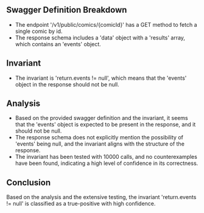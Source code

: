 ## Swagger Definition Breakdown
- The endpoint '/v1/public/comics/{comicId}' has a GET method to fetch a single comic by id.
- The response schema includes a 'data' object with a 'results' array, which contains an 'events' object.

## Invariant
- The invariant is 'return.events != null', which means that the 'events' object in the response should not be null.

## Analysis
- Based on the provided swagger definition and the invariant, it seems that the 'events' object is expected to be present in the response, and it should not be null.
- The response schema does not explicitly mention the possibility of 'events' being null, and the invariant aligns with the structure of the response.
- The invariant has been tested with 10000 calls, and no counterexamples have been found, indicating a high level of confidence in its correctness.

## Conclusion
Based on the analysis and the extensive testing, the invariant 'return.events != null' is classified as a true-positive with high confidence.
